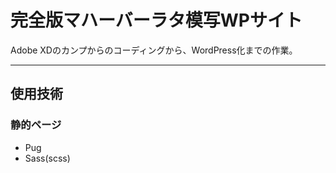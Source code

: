 # 完全版マハーバーラタ模写WPサイト
Adobe XDのカンプからのコーディングから、WordPress化までの作業。
***
## 使用技術
### 静的ページ
* Pug
* Sass(scss)
